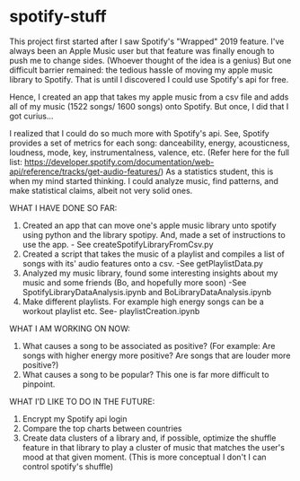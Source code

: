 # spotify-stuff

This project first started after I saw Spotify's "Wrapped" 2019 feature. I've always been an Apple Music user but that feature was finally enough to push me to change sides. (Whoever thought of the idea is a genius) But one difficult barrier remained: the tedious hassle of moving my apple music library to Spotify. That is until I discovered I could use Spotify's api for free.

Hence, I created an app that takes my apple music from a csv file and adds all of my music (1522 songs/ 1600 songs) onto Spotify. But once, I did that I got curius...

I realized that I could do so much more with Spotify's api. See, Spotify provides a set of metrics for each song: danceability, energy, acousticness, loudness, mode, key, instrumentalness, valence, etc. (Refer here for the full list: https://developer.spotify.com/documentation/web-api/reference/tracks/get-audio-features/) As a statistics student, this is when my mind started thinking. I could analyze music, find patterns, and make statistical claims, albeit not very solid ones.

WHAT I HAVE DONE SO FAR:

1. Created an app that can move one's apple music library unto spotify using python and the library spotipy. And, made a set of instructions to use the app. - See createSpotifyLibraryFromCsv.py
2. Created a script that takes the music of a playlist and compiles a list of songs with its' audio features onto a csv. -See getPlaylistData.py
3. Analyzed my music library, found some interesting insights about my music and some friends (Bo, and hopefully more soon)   -See SpotifyLibraryDataAnalysis.ipynb and BoLibraryDataAnalysis.ipynb
4. Make different playlists. For example high energy songs can be a workout playlist etc. See- playlistCreation.ipynb

WHAT I AM WORKING ON NOW:

1. What causes a song to be associated as positive? (For example: Are songs with higher energy more positive? Are songs that are louder more positive?)
2. What causes a song to be popular? This one is far more difficult to pinpoint.

WHAT I'D LIKE TO DO IN THE FUTURE:

1. Encrypt my Spotify api login
2. Compare the top charts between countries
3. Create data clusters of a library and, if possible, optimize the shuffle feature in that library to play a cluster of music that matches the user's mood at that given moment. (This is more conceptual I don't I can control spotify's shuffle)

